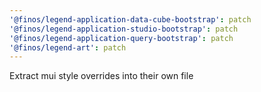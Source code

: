 ```yaml
---
'@finos/legend-application-data-cube-bootstrap': patch
'@finos/legend-application-studio-bootstrap': patch
'@finos/legend-application-query-bootstrap': patch
'@finos/legend-art': patch
---
```


Extract mui style overrides into their own file
